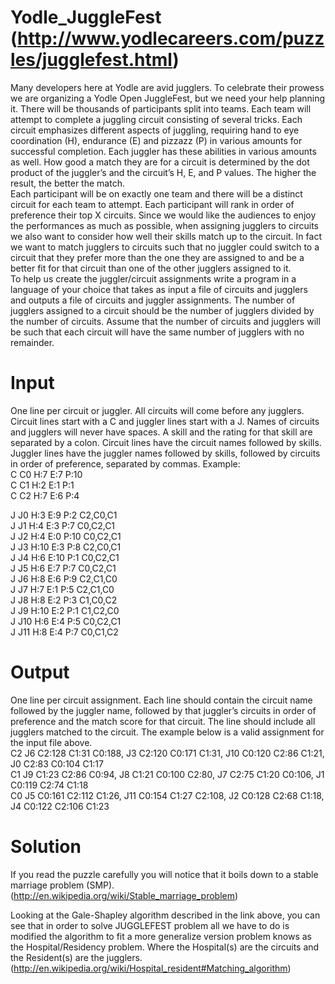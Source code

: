 Yodle_JuggleFest (http://www.yodlecareers.com/puzzles/jugglefest.html)
================
Many developers here at Yodle are avid jugglers. To celebrate their prowess we are organizing a Yodle Open JuggleFest, but we need your help planning it. There will be thousands of participants split into teams. Each team will attempt to complete a juggling circuit consisting of several tricks. Each circuit emphasizes different aspects of juggling, requiring hand to eye coordination (H), endurance (E) and pizzazz (P) in various amounts for successful completion. Each juggler has these abilities in various amounts as well. How good a match they are for a circuit is determined by the dot product of the juggler’s and the circuit’s H, E, and P values. The higher the result, the better the match.  
Each participant will be on exactly one team and there will be a distinct circuit for each team to attempt. Each participant will rank in order of preference their top X circuits. Since we would like the audiences to enjoy the performances as much as possible, when assigning jugglers to circuits we also want to consider how well their skills match up to the circuit. In fact we want to match jugglers to circuits such that no juggler could switch to a circuit that they prefer more than the one they are assigned to and be a better fit for that circuit than one of the other jugglers assigned to it.  
To help us create the juggler/circuit assignments write a program in a language of your choice that takes as input a file of circuits and jugglers and outputs a file of circuits and juggler assignments. The number of jugglers assigned to a circuit should be the number of jugglers divided by the number of circuits. Assume that the number of circuits and jugglers will be such that each circuit will have the same number of jugglers with no remainder.  

Input
==========
One line per circuit or juggler. All circuits will come before any jugglers. Circuit lines start with a C and juggler lines start with a J. Names of circuits and jugglers will never have spaces. A skill and the rating for that skill are separated by a colon. Circuit lines have the circuit names followed by skills. Juggler lines have the juggler names followed by skills, followed by circuits in order of preference, separated by commas. Example:  
C C0 H:7 E:7 P:10  
C C1 H:2 E:1 P:1  
C C2 H:7 E:6 P:4  

J J0 H:3 E:9 P:2 C2,C0,C1  
J J1 H:4 E:3 P:7 C0,C2,C1  
J J2 H:4 E:0 P:10 C0,C2,C1  
J J3 H:10 E:3 P:8 C2,C0,C1  
J J4 H:6 E:10 P:1 C0,C2,C1  
J J5 H:6 E:7 P:7 C0,C2,C1  
J J6 H:8 E:6 P:9 C2,C1,C0  
J J7 H:7 E:1 P:5 C2,C1,C0  
J J8 H:8 E:2 P:3 C1,C0,C2  
J J9 H:10 E:2 P:1 C1,C2,C0  
J J10 H:6 E:4 P:5 C0,C2,C1  
J J11 H:8 E:4 P:7 C0,C1,C2  

Output
==========
One line per circuit assignment. Each line should contain the circuit name followed by the juggler name, followed by that juggler’s circuits in order of preference and the match score for that circuit. The line should include all jugglers matched to the circuit. The example below is a valid assignment for the input file above.  
C2 J6 C2:128 C1:31 C0:188, J3 C2:120 C0:171 C1:31, J10 C0:120 C2:86 C1:21, J0 C2:83 C0:104 C1:17   
C1 J9 C1:23 C2:86 C0:94, J8 C1:21 C0:100 C2:80, J7 C2:75 C1:20 C0:106, J1 C0:119 C2:74 C1:18   
C0 J5 C0:161 C2:112 C1:26, J11 C0:154 C1:27 C2:108, J2 C0:128 C2:68 C1:18, J4 C0:122 C2:106 C1:23  

Solution
==========

If you read the puzzle carefully you will notice that it boils down to a stable marriage problem (SMP).  
(http://en.wikipedia.org/wiki/Stable_marriage_problem)  

Looking at the Gale-Shapley algorithm described in the link above, you can see that in order to solve JUGGLEFEST problem all we have to do is modified the algorithm to fit a more generalize version problem knows as the Hospital/Residency problem. Where the Hospital(s) are the circuits and the Resident(s) are the jugglers.  
(http://en.wikipedia.org/wiki/Hospital_resident#Matching_algorithm)  
